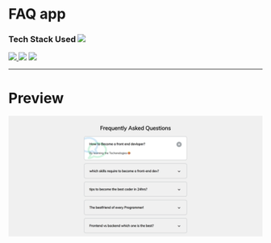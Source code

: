# FAQ app

<h3> Tech Stack Used <img src = "https://media2.giphy.com/media/QssGEmpkyEOhBCb7e1/giphy.gif?cid=ecf05e47a0n3gi1bfqntqmob8g9aid1oyj2wr3ds3mg700bl&rid=giphy.gif" width = 32px> </h3>
<p align="left"> <a href="https://www.w3.org/html/" target="_blank"> <img src="https://img.icons8.com/color/48/000000/html-5--v1.png"/> <a href="https://www.w3schools.com/css/" target="_blank"><img src="https://img.icons8.com/color/48/000000/css3.png"/></a>   
<img src="https://img.icons8.com/color/48/000000/javascript--v1.png"/></p>
<hr>

# Preview

<img src="/FAQ/preview.png" alt="preview.">

